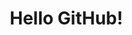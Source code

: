 <!DOCTYPE html>
<html lang="en">
<head>
  <meta charset="UTF-8">
  <meta name="viewport" content="width=device-width, initial-scale=1.0">
  <title>My GitHub Page</title>

  <!-- Google Fonts: Space Grotesk -->
  <link rel="preconnect" href="https://fonts.googleapis.com">
  <link rel="preconnect" href="https://fonts.gstatic.com" crossorigin>
  <link href="https://fonts.googleapis.com/css2?family=Space+Grotesk:wght@300..700&display=swap" rel="stylesheet">

  <!-- Your CSS file -->
  <link rel="stylesheet" href="style.css">
</head>
<body>
  <h1>Hello GitHub!</h1>
</body>
</html>
<html lang="en">
<head>
    <meta charset="UTF-8">
    <meta name="viewport" content="width=device-width, initial-scale=1.0">
    <title>Digital Fidgetal</title>
    <style>
        * {
            margin: 0;
            padding: 0;
            box-sizing: border-box;
        }

        body {
            font-family: monospace;
            background: #f0f0f0;
            padding: 40px 20px;
        }

        .fidget-device {
            background: white;
            border: 3px solid #333;
            border-radius: 20px;
            padding: 20px;
            width: 450px;
            margin: 0 auto;
            max-width: calc(100vw - 40px);
        }

        .title {
            text-align: center;
            font-size: 30px;
            font-weight: bold;
            color: #333;
            padding: 10px;
            border: 2px solid #000;
            border-radius: 8px;
            margin-bottom: 20px;
            cursor: pointer;
        }

        .module {
            border: 2px solid #333;
            border-radius: 12px;
            margin: 10px 0;
            padding: 15px;
            text-align: center;
        }

        .btn {
            background: white;
            border: 2px solid #333;
            border-radius: 6px;
            width: 32px;
            height: 32px;
            font-size: 16px;
            cursor: pointer;
            margin: 5px;
        }

        .btn:hover {
            background: #f0f0f0;
        }

        .ball-track {
            width: 350px;
            height: 50px;
            background: #f8f8f8;
            border: 2px solid #ddd;
            border-radius: 25px;
            position: relative;
            margin: 0 auto;
            cursor: pointer;
        }

        .ball {
            width: 28px;
            height: 28px;
            background: #f1c40f;
            border: 2px solid #000;
            border-radius: 50%;
            position: absolute;
            top: 10px;
            left: 188px;
            cursor: grab;
        }

        .wave-container {
            width: 240px;
            height: 100px;
            background: #000;
            border: 2px solid #000;
            border-radius: 8px;
            margin: 0 auto;
            cursor: pointer;
        }

        .wave-canvas {
            width: 100%;
            height: 100%;
            border-radius: 8px;
        }

        .hand-container {
            width: 100%;
            height: 70px;
            position: relative;
            cursor: pointer;
        }

        .triangle {
            position: absolute;
            top: 50%;
            left: 50%;
            transform: translate(-50%, -50%);
            width: 20px;
            height: 20px;
            background: #e74c3c;
            border: 2px solid #000;
            border-radius: 50%;
            transition: all 0.4s;
        }

        .diamond {
            width: 40px;
            height: 40px;
            background: #2196f3;
            border: 3px solid #333;
            transform: rotate(45deg);
            cursor: pointer;
            margin: 0 auto;
            transition: all 0.3s;
        }

        .square {
            width: 40px;
            height: 40px;
            background: #27ae60;
            border: 3px solid #333;
            border-radius: 6px;
            position: absolute;
            top: 40px;
            left: 200px;
            cursor: move;
        }

        .label {
            font-size: 10px;
            color: #666;
            margin-top: 10px;
        }
    </style>
</head>
<body>
    <div class="fidget-device">
        <div class="title" onclick="changeColor(this)">DIGITAL FIDGETAL</div>
        
        <div class="module">
            <div class="ball-track" onclick="clickTrack(event)">
                <div class="ball" id="ball"></div>
            </div>
            <div class="label">dibble me</div>
        </div>
        
        <div class="module">
            <div style="display: flex; align-items: center; gap: 15px; justify-content: center;">
                <div style="display: flex; flex-direction: column; gap: 5px;">
                    <button class="btn" onclick="changeWaveMode(-1)">•</button>
                    <button class="btn" onclick="changeWaveMode(1)">○</button>
                </div>
                <div class="wave-container" onclick="ripple(event)">
                    <canvas class="wave-canvas" id="canvas" width="240" height="100"></canvas>
                </div>
                <div style="display: flex; flex-direction: column; gap: 5px;">
                    <button class="btn" onclick="adjustWaves(1)">+</button>
                    <button class="btn" onclick="adjustWaves(-1)">-</button>
                </div>
            </div>
            <div class="label">tune me</div>
        </div>
        
        <div style="display: flex; gap: 10px;">
            <div class="module" style="flex: 3; cursor: pointer;" onclick="bounce(event)">
                <div class="hand-container">
                    <div class="triangle" id="triangle"></div>
                </div>
                <div class="label">boing me</div>
            </div>
            
            <div class="module" style="flex: 1;">
                <div class="diamond" onclick="spin(this)"></div>
                <div class="label">tumble me</div>
            </div>
        </div>
        
        <div class="module" id="squareModule" style="position: relative; height: 150px; padding: 15px;">
            <div style="position: absolute; left: 15px; top: 10px; display: flex; flex-direction: column; gap: 0px;">
                <button class="btn" onclick="addSquare()">+</button>
                <button class="btn" onclick="removeSquare()">-</button>
                <button class="btn" onclick="toggleBounce()">○</button>
            </div>
            <div class="square" id="square0"></div>
            <div class="label" style="position: absolute; bottom: 5px; left: 50%; transform: translateX(-50%); margin: 0;">wubba me</div>
        </div>
    </div>

    <script>
        let ballPos = 188;
        let ballVel = 0;
        let ballInterval = null;
        let waveMode = 5;
        let waveFreq = 5;
        let waveSpeed = 2;
        let waveColor = '#00ff00';
        let squares = [{x: 200, y: 40, vx: 3, vy: 2}];
        let nextId = 1;
        let bouncing = false;
        let colors = ['#333', '#e74c3c', '#3498db', '#2ecc71', '#f39c12'];
        let colorIndex = 0;

        // Ball physics
        let dragging = false;

        document.getElementById('ball').addEventListener('mousedown', (e) => {
            e.stopPropagation();
            dragging = true;
        });

        document.getElementById('ball').addEventListener('click', (e) => {
            e.stopPropagation();
            if (!dragging) {
                const ball = document.getElementById('ball');
                const rect = ball.getBoundingClientRect();
                const clickX = e.clientX - rect.left;
                const ballCenter = rect.width / 2;
                
                const direction = clickX > ballCenter ? 1 : -1;
                const strength = Math.abs(clickX - ballCenter) / ballCenter;
                ballVel = direction * (10 + strength * 20);
                
                startBallPhysics();
            }
        });

        document.addEventListener('mousemove', (e) => {
            if (dragging) {
                const track = document.querySelector('.ball-track');
                const rect = track.getBoundingClientRect();
                ballPos = Math.max(14, Math.min(322, e.clientX - rect.left - 14));
                document.getElementById('ball').style.left = ballPos + 'px';
                ballVel = 0;
            }
        });

        document.addEventListener('mouseup', () => dragging = false);

        function startBallPhysics() {
            if (ballInterval) clearInterval(ballInterval);
            
            ballInterval = setInterval(() => {
                if (Math.abs(ballVel) < 0.3) {
                    clearInterval(ballInterval);
                    ballInterval = null;
                    ballVel = 0;
                    return;
                }
                
                ballPos += ballVel;
                ballPos = Math.max(14, Math.min(322, ballPos));
                
                if (ballPos <= 14 || ballPos >= 322) {
                    ballVel *= -0.8;
                }
                
                ballVel *= 0.97;
                document.getElementById('ball').style.left = ballPos + 'px';
            }, 16);
        }

        function changeColor(el) {
            colorIndex = (colorIndex + 1) % colors.length;
            el.style.color = colors[colorIndex];
        }

        function clickTrack(e) {
            if (dragging) return;
            const rect = e.currentTarget.getBoundingClientRect();
            ballPos = Math.max(14, Math.min(322, e.clientX - rect.left - 14));
            document.getElementById('ball').style.left = ballPos + 'px';
        }

        function drawWaves() {
            const canvas = document.getElementById('canvas');
            const ctx = canvas.getContext('2d');
            const time = Date.now() * 0.01 * waveSpeed;
            
            ctx.clearRect(0, 0, 240, 100);
            ctx.strokeStyle = waveColor;
            ctx.lineWidth = 2;
            ctx.beginPath();
            
            for (let x = 0; x < 240; x++) {
                const y = 50 + Math.sin((x * 0.02 * waveFreq) + time) * 25;
                if (x === 0) ctx.moveTo(x, y);
                else ctx.lineTo(x, y);
            }
            ctx.stroke();
            requestAnimationFrame(drawWaves);
        }

        function adjustWaves(change) {
            waveSpeed = Math.max(0.5, Math.min(8, waveSpeed + change * 0.5));
        }

        function changeWaveMode(direction) {
            waveMode = Math.max(1, Math.min(10, waveMode + direction));
            updateWaveSettings(waveMode);
        }

        function updateWaveSettings(value) {
            waveFreq = value;
            const colors = ['#ff0000', '#ff8800', '#ffff00', '#88ff00', '#00ff00', '#00ff88', '#00ffff', '#0088ff', '#0000ff', '#8800ff'];
            waveColor = colors[value - 1] || '#00ff00';
        }

        function ripple(e) {
            const rect = e.currentTarget.getBoundingClientRect();
            const ripple = document.createElement('div');
            ripple.style.cssText = `
                position: absolute;
                left: ${e.clientX - rect.left}px;
                top: 50px;
                width: 4px;
                height: 4px;
                background: ${waveColor};
                border-radius: 50%;
                transform: translate(-50%, -50%);
                animation: ripple 1s ease-out forwards;
                pointer-events: none;
            `;
            e.currentTarget.appendChild(ripple);
            setTimeout(() => ripple.remove(), 1000);
        }

        function bounce(e) {
            const container = e.currentTarget;
            const triangle = document.getElementById('triangle');
            const rect = container.getBoundingClientRect();
            const x = e.clientX - rect.left;
            const y = e.clientY - rect.top;
            
            triangle.style.transform = `translate(${x - container.offsetWidth/2}px, ${y - container.offsetHeight/2}px) scale(1.5)`;
            setTimeout(() => triangle.style.transform = 'translate(-50%, -50%) scale(1)', 600);
        }

        function spin(el) {
            el.style.transform = 'rotate(405deg)';
            el.style.background = colors[Math.floor(Math.random() * colors.length)];
            setTimeout(() => el.style.transform = 'rotate(45deg)', 600);
        }

        function addSquare() {
            const container = document.getElementById('squareModule');
            const square = document.createElement('div');
            square.className = 'square';
            square.id = 'square' + nextId;
            
            const maxWidth = container.offsetWidth - 70;
            const maxHeight = container.offsetHeight - 60;
            const x = Math.random() * maxWidth;
            const y = Math.random() * maxHeight;
            square.style.left = x + 'px';
            square.style.top = y + 'px';
            
            container.appendChild(square);
            squares.push({x, y, vx: (Math.random() - 0.5) * 8, vy: (Math.random() - 0.5) * 8});
            nextId++;
            
            makeDraggable(square, squares.length - 1);
        }

        function removeSquare() {
            if (squares.length <= 1) return;
            squares.pop();
            const lastSquare = document.getElementById('square' + (nextId - 1));
            if (lastSquare) lastSquare.remove();
            nextId--;
        }

        function toggleBounce() {
            bouncing = !bouncing;
            if (bouncing) animate();
        }

        function animate() {
            if (!bouncing) return;
            
            squares.forEach((sq, i) => {
                const el = document.getElementById('square' + i);
                if (!el) return;
                
                const module = el.closest('.module');
                const maxWidth = module.offsetWidth - 70;
                const maxHeight = module.offsetHeight - 60;
                
                sq.x += sq.vx;
                sq.y += sq.vy;
                
                if (sq.x <= 0 || sq.x >= maxWidth) sq.vx = -sq.vx;
                if (sq.y <= 0 || sq.y >= maxHeight) sq.vy = -sq.vy;
                
                sq.x = Math.max(0, Math.min(maxWidth, sq.x));
                sq.y = Math.max(0, Math.min(maxHeight, sq.y));
                
                el.style.left = sq.x + 'px';
                el.style.top = sq.y + 'px';
            });
            
            requestAnimationFrame(animate);
        }

        function makeDraggable(el, index) {
            let isDragging = false;
            
            el.addEventListener('mousedown', (e) => {
                if (bouncing) return;
                isDragging = true;
                
                const moveHandler = (e) => {
                    if (!isDragging) return;
                    const container = document.getElementById('squareModule');
                    const rect = container.getBoundingClientRect();
                    const maxWidth = container.offsetWidth - 70;
                    const maxHeight = container.offsetHeight - 60;
                    const x = Math.max(0, Math.min(maxWidth, e.clientX - rect.left - 20));
                    const y = Math.max(0, Math.min(maxHeight, e.clientY - rect.top - 20));
                    
                    el.style.left = x + 'px';
                    el.style.top = y + 'px';
                    squares[index].x = x;
                    squares[index].y = y;
                };
                
                const upHandler = () => {
                    isDragging = false;
                    document.removeEventListener('mousemove', moveHandler);
                    document.removeEventListener('mouseup', upHandler);
                };
                
                document.addEventListener('mousemove', moveHandler);
                document.addEventListener('mouseup', upHandler);
            });
        }

        const style = document.createElement('style');
        style.textContent = `
            @keyframes ripple {
                0% { width: 4px; height: 4px; opacity: 1; }
                100% { width: 40px; height: 40px; opacity: 0; }
            }
        `;
        document.head.appendChild(style);

        drawWaves();
        makeDraggable(document.getElementById('square0'), 0);
    </script>
</body>
</html>

